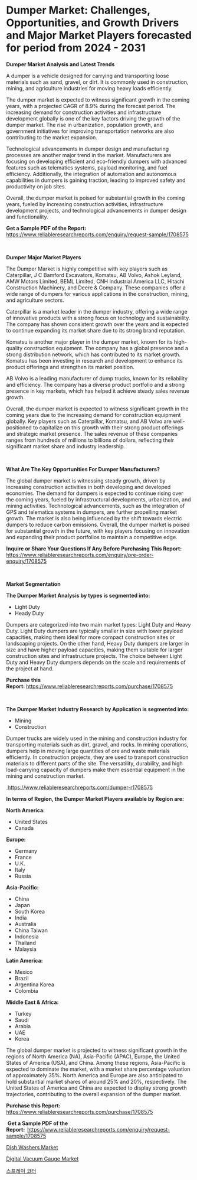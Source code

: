 <p><h1>Dumper Market: Challenges, Opportunities, and Growth Drivers and Major Market Players forecasted for period from 2024 - 2031</h1></p><p><strong>Dumper Market Analysis and Latest Trends</strong></p>
<p><p>A dumper is a vehicle designed for carrying and transporting loose materials such as sand, gravel, or dirt. It is commonly used in construction, mining, and agriculture industries for moving heavy loads efficiently.</p><p>The dumper market is expected to witness significant growth in the coming years, with a projected CAGR of 8.9% during the forecast period. The increasing demand for construction activities and infrastructure development globally is one of the key factors driving the growth of the dumper market. The rise in urbanization, population growth, and government initiatives for improving transportation networks are also contributing to the market expansion.</p><p>Technological advancements in dumper design and manufacturing processes are another major trend in the market. Manufacturers are focusing on developing efficient and eco-friendly dumpers with advanced features such as telematics systems, payload monitoring, and fuel efficiency. Additionally, the integration of automation and autonomous capabilities in dumpers is gaining traction, leading to improved safety and productivity on job sites.</p><p>Overall, the dumper market is poised for substantial growth in the coming years, fueled by increasing construction activities, infrastructure development projects, and technological advancements in dumper design and functionality.</p></p>
<p><strong>Get a Sample PDF of the Report:&nbsp;</strong> <a href="https://www.reliableresearchreports.com/enquiry/request-sample/1708575">https://www.reliableresearchreports.com/enquiry/request-sample/1708575</a></p>
<p>&nbsp;</p>
<p><strong>Dumper Major Market Players</strong></p>
<p><p>The Dumper Market is highly competitive with key players such as Caterpillar, J C Bamford Excavators, Komatsu, AB Volvo, Ashok Leyland, AMW Motors Limited, BEML Limited, CNH Industrial America LLC, Hitachi Construction Machinery, and Deere & Company. These companies offer a wide range of dumpers for various applications in the construction, mining, and agriculture sectors.</p><p>Caterpillar is a market leader in the dumper industry, offering a wide range of innovative products with a strong focus on technology and sustainability. The company has shown consistent growth over the years and is expected to continue expanding its market share due to its strong brand reputation.</p><p>Komatsu is another major player in the dumper market, known for its high-quality construction equipment. The company has a global presence and a strong distribution network, which has contributed to its market growth. Komatsu has been investing in research and development to enhance its product offerings and strengthen its market position.</p><p>AB Volvo is a leading manufacturer of dump trucks, known for its reliability and efficiency. The company has a diverse product portfolio and a strong presence in key markets, which has helped it achieve steady sales revenue growth.</p><p>Overall, the dumper market is expected to witness significant growth in the coming years due to the increasing demand for construction equipment globally. Key players such as Caterpillar, Komatsu, and AB Volvo are well-positioned to capitalize on this growth with their strong product offerings and strategic market presence. The sales revenue of these companies ranges from hundreds of millions to billions of dollars, reflecting their significant market share and industry leadership.</p></p>
<p>&nbsp;</p>
<p><strong>What Are The Key Opportunities For Dumper Manufacturers?</strong></p>
<p><p>The global dumper market is witnessing steady growth, driven by increasing construction activities in both developing and developed economies. The demand for dumpers is expected to continue rising over the coming years, fueled by infrastructural developments, urbanization, and mining activities. Technological advancements, such as the integration of GPS and telematics systems in dumpers, are further propelling market growth. The market is also being influenced by the shift towards electric dumpers to reduce carbon emissions. Overall, the dumper market is poised for substantial growth in the future, with key players focusing on innovation and expanding their product portfolios to maintain a competitive edge.</p></p>
<p><strong>Inquire or Share Your Questions If Any Before Purchasing This Report:</strong> <a href="https://www.reliableresearchreports.com/enquiry/pre-order-enquiry/1708575">https://www.reliableresearchreports.com/enquiry/pre-order-enquiry/1708575</a></p>
<p>&nbsp;</p>
<p><strong>Market Segmentation</strong></p>
<p><strong>The Dumper Market Analysis by types is segmented into:</strong></p>
<p><ul><li>Light Duty</li><li>Heady Duty</li></ul></p>
<p><p>Dumpers are categorized into two main market types: Light Duty and Heavy Duty. Light Duty dumpers are typically smaller in size with lower payload capacities, making them ideal for more compact construction sites or landscaping projects. On the other hand, Heavy Duty dumpers are larger in size and have higher payload capacities, making them suitable for larger construction sites and infrastructure projects. The choice between Light Duty and Heavy Duty dumpers depends on the scale and requirements of the project at hand.</p></p>
<p><strong>Purchase this Report:&nbsp;</strong><a href="https://www.reliableresearchreports.com/purchase/1708575">https://www.reliableresearchreports.com/purchase/1708575</a></p>
<p>&nbsp;</p>
<p><strong>The Dumper Market Industry Research by Application is segmented into:</strong></p>
<p><ul><li>Mining</li><li>Construction</li></ul></p>
<p><p>Dumper trucks are widely used in the mining and construction industry for transporting materials such as dirt, gravel, and rocks. In mining operations, dumpers help in moving large quantities of ore and waste materials efficiently. In construction projects, they are used to transport construction materials to different parts of the site. The versatility, durability, and high load-carrying capacity of dumpers make them essential equipment in the mining and construction market.</p></p>
<p><a href="https://www.reliableresearchreports.com/dumper-r1708575">&nbsp;https://www.reliableresearchreports.com/dumper-r1708575</a></p>
<p><strong>In terms of Region, the Dumper Market Players available by Region are:</strong></p>
<p>
    <p> <strong> North America: </strong>
        <ul>
            <li>United States</li>
            <li>Canada</li>
        </ul>
        </p> 
    <p> <strong> Europe: </strong>
        <ul>
            <li>Germany</li>
            <li>France</li>
            <li>U.K.</li>
            <li>Italy</li>
            <li>Russia</li>
        </ul>
        </p> 
    <p> <strong> Asia-Pacific: </strong>
        <ul>
            <li>China</li>
            <li>Japan</li>
            <li>South Korea</li>
            <li>India</li>
            <li>Australia</li>
            <li>China Taiwan</li>
            <li>Indonesia</li>
            <li>Thailand</li>
            <li>Malaysia</li>
        </ul>
        </p> 
    <p> <strong> Latin America: </strong>
        <ul>
            <li>Mexico</li>
            <li>Brazil</li>
            <li>Argentina Korea</li>
            <li>Colombia</li>
        </ul>
        </p> 
    <p> <strong> Middle East & Africa: </strong>
        <ul>
            <li>Turkey</li>
            <li>Saudi</li>
            <li>Arabia</li>
            <li>UAE</li>
            <li>Korea</li>
        </ul>
    </p>
    </p>
<p><p>The global dumper market is projected to witness significant growth in the regions of North America (NA), Asia-Pacific (APAC), Europe, the United States of America (USA), and China. Among these regions, Asia-Pacific is expected to dominate the market, with a market share percentage valuation of approximately 35%. North America and Europe are also anticipated to hold substantial market shares of around 25% and 20%, respectively. The United States of America and China are expected to display strong growth trajectories, contributing to the overall expansion of the dumper market.</p></p>
<p><strong>Purchase this Report: </strong><a href="https://www.reliableresearchreports.com/purchase/1708575">https://www.reliableresearchreports.com/purchase/1708575</a></p>
<p>&nbsp;<strong>Get a Sample PDF of the Report:&nbsp;&nbsp;</strong><a href="https://www.reliableresearchreports.com/enquiry/request-sample/1708575">https://www.reliableresearchreports.com/enquiry/request-sample/1708575</a></p>
<p><strong></strong></p>
<p><p><a href="https://github.com/Sarissaschmalingtr6fz2739/Market-Research-Report-List-2/blob/main/dish-washers-market.md">Dish Washers Market</a></p><p><a href="https://github.com/jodemen/Market-Research-Report-List-2/blob/main/digital-vacuum-gauge-market.md">Digital Vacuum Gauge Market</a></p><p><a href="https://github.com/wallacBahrtyinger567686/Market-Research-Report-List-1/blob/main/838726228562.md">스프레이 코터</a></p></p>